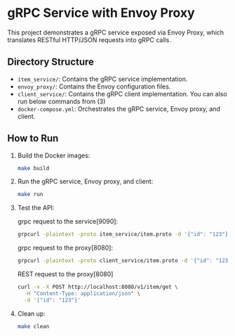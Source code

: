 # gRPC Service with Envoy Proxy

This project demonstrates a gRPC service exposed via Envoy Proxy, which translates RESTful HTTP/JSON requests into gRPC calls.

## Directory Structure
- `item_service/`: Contains the gRPC service implementation.
- `envoy_proxy/`: Contains the Envoy configuration files.
- `client_service/`: Contains the gRPC client implementation.
    You can also run below commands from (3)
- `docker-compose.yml`: Orchestrates the gRPC service, Envoy proxy, and client.

## How to Run

1. Build the Docker images:
   ```bash
   make build
   ```

2. Run the gRPC service, Envoy proxy, and client:

   ```bash
   make run
   ```

3. Test the API:

   grpc request to the service[9090]:
   ```bash
   grpcurl -plaintext -proto item_service/item.proto -d '{"id": "123"}' localhost:9090 item.ItemService/GetItem
   ```

   grpc request to the proxy[8080]:
   ```bash
   grpcurl -plaintext -proto client_service/item.proto -d '{"id": "123"}' localhost:8080 item.ItemService/GetItem
   ```

   REST request to the proxy[8080] 
   ```bash
   curl -v -X POST http://localhost:8080/v1/item/get \
     -H "Content-Type: application/json" \
     -d '{"id": "123"}'
   ```

4. Clean up:

   ```bash
   make clean
   ```
